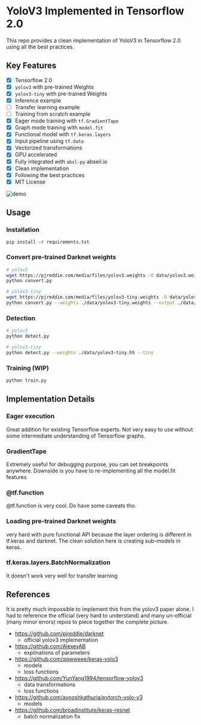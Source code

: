 # YoloV3 Implemented in Tensorflow 2.0

This repo provides a clean implementation of YoloV3 in Tensorflow 2.0 using all the best practices.

## Key Features

- [x] Tensorflow 2.0
- [x] `yolov3` with pre-trained Weights
- [x] `yolov3-tiny` with pre-trained Weights
- [x] Inference example
- [ ] Transfer learning example
- [ ] Training from scratch example
- [x] Eager mode training with `tf.GradientTape`
- [x] Graph mode training with `model.fit`
- [x] Functional model with `tf.keras.layers`
- [x] Input pipeline using `tf.data`
- [x] Vectorized transformations
- [x] GPU accelerated
- [x] Fully integrated with `absl-py` abseil.io
- [x] Clean implementation
- [x] Following the best practices
- [x] MIT License

![demo](https://raw.githubusercontent.com/zzh8829/yolov3-tf2/master/data/meme_out.jpg)

## Usage

### Installation

```
pip install -r requirements.txt
```

### Convert pre-trained Darknet weights

```bash
# yolov3
wget https://pjreddie.com/media/files/yolov3.weights -O data/yolov3.weights
python convert.py

# yolov3-tiny
wget https://pjreddie.com/media/files/yolov3-tiny.weights -O data/yolov3-tiny.weights
python convert.py --weights ./data/yolov3-tiny.weights --output ./data/yolov3-tiny.h5 --tiny
```

### Detection

```bash
# yolov3
python detect.py

# yolov3-tiny
python detect.py --weights ./data/yolov3-tiny.h5 --tiny
```

### Training (WIP)

``` bash
python train.py
```

## Implementation Details

### Eager execution

Great addition for existing Tensorflow experts.
Not very easy to use without some intermediate understanding of Tensorflow graphs.

### GradientTape

Extremely useful for debugging purpose, you can set breakpoints anywhere.
Downside is you have to re-implementing all the model.fit features

### @tf.function

@tf.function is very cool. Do have some caveats tho.

### Loading pre-trained Darknet weights

very hard with pure functional API because the layer ordering is different in
tf.keras and darknet. The clean solution here is creating sub-models in keras.

### tf.keras.layers.BatchNormalization

It doesn't work very well for transfer learning

## References

It is pretty much impossible to implement this from the yolov3 paper alone. I had to reference the official (very hard to understand) and many un-official (many minor errors) repos to piece together the complete picture.

- https://github.com/pjreddie/darknet
    - official yolov3 implementation
- https://github.com/AlexeyAB
    - explinations of parameters
- https://github.com/qqwweee/keras-yolo3
    - models
    - loss functions
- https://github.com/YunYang1994/tensorflow-yolov3
    - data transformations
    - loss functions
- https://github.com/ayooshkathuria/pytorch-yolo-v3
    - models
- https://github.com/broadinstitute/keras-resnet
    - batch normalization fix
